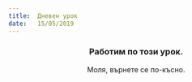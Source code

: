 ```yaml
---
title:  Дневен урок
date:   15/05/2019
---
```


### <center>Работим по този урок.</center>
<center>Моля, върнете се по-късно.</center>